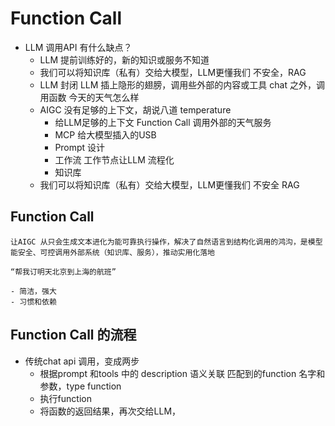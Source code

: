# Function Call

- LLM 调用API 有什么缺点？
    - LLM 提前训练好的，新的知识或服务不知道
    - 我们可以将知识库（私有）交给大模型，LLM更懂我们
    不安全，RAG
    - LLM 封闭
        LLM 插上隐形的翅膀，调用些外部的内容或工具
        chat 之外，调用函数
        今天的天气怎么样
    - AIGC 没有足够的上下文，胡说八道
        temperature
        - 给LLM足够的上下文
            Function Call 调用外部的天气服务
        - MCP
            给大模型插入的USB
        - Prompt 设计
        - 工作流
            工作节点让LLM 流程化
        - 知识库
    - 我们可以将知识库（私有）交给大模型，LLM更懂我们
    不安全  RAG
## Function Call
    让AIGC 从只会生成文本进化为能可靠执行操作，解决了自然语言到结构化调用的鸿沟，是模型能安全、可控调用外部系统（知识库、服务），推动实用化落地

    “帮我订明天北京到上海的航班”

    - 简洁，强大
    - 习惯和依赖

## Function Call 的流程

- 传统chat api 调用，变成两步
    - 根据prompt 和tools 中的 description 语义关联
        匹配到的function 名字和参数，type function
    - 执行function
    - 将函数的返回结果，再次交给LLM，
